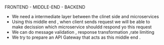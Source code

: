 FRONTEND - MIDDLE-END - BACKEND

- We need a intermediate layer between the clinet side and microservices 
- Using this middle end , when client sends request we will be able to make decission which microservice shouldd respond yo this request
- We can do message validation , response transformation ,rate limiting 
- We try to prepare an API Gateway that acts as this middle end .
